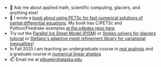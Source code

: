 - 💬 Ask me about applied math, scientific computing, glaciers, and anything else!
- 📖 I wrote a [book about using PETSc for fast numerical solutions of partial differential equations](https://epubs.siam.org/doi/book/10.1137/1.9781611976311).  My book has C/PETSc and Python/Firedrake examples [at the p4pdes repo here](https://github.com/bueler/p4pdes).
- Try out the [Parallel Ice Sheet Model (PISM)](https://github.com/pism/pism) or [Stokes solvers for glaciers tutorial](https://github.com/bueler/stokes-ice-tutorial) or [Stefano's adaptive mesh refinement library for variational inequalities](https://github.com/StefanoFochesatto/viamr)!
- In Fall 2025 I am teaching an undergraduate course in [real analysis](https://bueler.github.io/real/) and a graduate course in [numerical linear algebra](https://bueler.github.io/nla/)
- 📫 Email me at [elbueler@alaska.edu](mailto:elbueler@alaska.edu)
